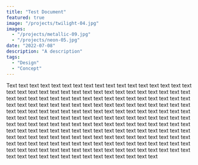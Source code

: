 ```yaml
---
title: "Test Document"
featured: true
image: "/projects/twilight-04.jpg"
images:
  - "/projects/metallic-09.jpg"
  - "/projects/neon-05.jpg"
date: "2022-07-08"
description: "A description"
tags:
  - "Design"
  - "Concept"
---
```


Text text text text text text text text text text text text text text text text text text text text text text text text text text text text text text text text text text text text text text text text text text text text text text text text text text text text text text text text text text text text text text text text text text text text text text text text text text text text text text text text text text text text text text text text text text text text text text text text text text text text text text text text text text text text text text text text text text text text text text text text text text text text text text text text text text text text text text text text text text text text text text text text text text text text text text text text text text text text text text text text text text text text text text text text text text text text text text text text text text text text text text text text text text text text text text text text text text text text text text text text text
